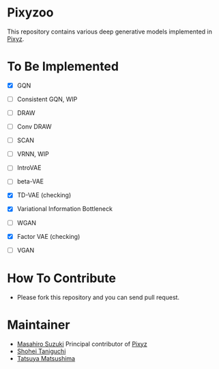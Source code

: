 # Pixyzoo

This repository contains various deep generative models implemented in [Pixyz](https://github.com/masa-su/pixyz).

# To Be Implemented
- [x] GQN
- [ ] Consistent GQN, WIP
- [ ] DRAW
- [ ] Conv DRAW
- [ ] SCAN
- [ ] VRNN, WIP
- [ ] IntroVAE
- [ ] beta-VAE
- [x] TD-VAE (checking)
- [x] Variational Information Bottleneck
- [ ] WGAN
- [x] Factor VAE (checking)
- [ ] VGAN


# How To Contribute
- Please fork this repository and you can send pull request.

# Maintainer
- [Masahiro Suzuki](https://github.com/masa-su) Principal contributor of [Pixyz](https://github.com/masa-su/pixyz)
- [Shohei Taniguchi](https://github.com/iShohei220)
- [Tatsuya Matsushima](https://github.com/TMats)

